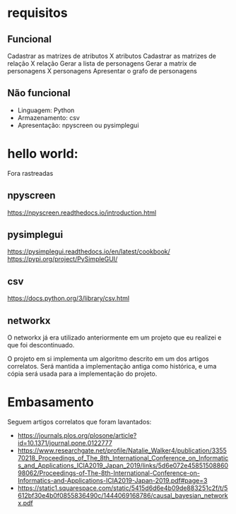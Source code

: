 # requisitos

## Funcional
Cadastrar as matrizes de atributos X atributos
Cadastrar as matrizes de relação  X relação
Gerar a lista de personagens
Gerar a matrix de personagens X personagens
Apresentar o grafo de personagens

## Não funcional

- Linguagem: Python
- Armazenamento: csv
- Apresentação: npyscreen ou pysimplegui

# hello world:

Fora rastreadas

## npyscreen

https://npyscreen.readthedocs.io/introduction.html

## pysimplegui

https://pysimplegui.readthedocs.io/en/latest/cookbook/
https://pypi.org/project/PySimpleGUI/

## csv

https://docs.python.org/3/library/csv.html

## networkx

O networkx já era utilizado anteriormente em um projeto que eu realizei e que
foi descontinuado.

O projeto em si implementa um algoritmo descrito em um dos artigos correlatos.
Será mantida a implementação antiga como histórica, e uma cópia será usada para
a implementação do projeto.

# Embasamento

Seguem artigos correlatos que foram lavantados:

- https://journals.plos.org/plosone/article?id=10.1371/journal.pone.0122777
- https://www.researchgate.net/profile/Natalie_Walker4/publication/335570218_Proceedings_of_The_8th_International_Conference_on_Informatics_and_Applications_ICIA2019_Japan_2019/links/5d6e072e4585150886098062/Proceedings-of-The-8th-International-Conference-on-Informatics-and-Applications-ICIA2019-Japan-2019.pdf#page=3
- https://static1.squarespace.com/static/5415d6d6e4b09de883251c2f/t/5612bf30e4b0f0855836490c/1444069168786/causal_bayesian_networkx.pdf

